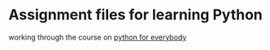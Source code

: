 # Assignment files for learning Python 
working through the course on [python for everybody](https://www.py4e.com)
